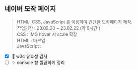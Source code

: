 ## 네이버 모작 페이지
> HTML, CSS, JavaScript 를 이용하여 간단한 모작페이지 제작.<br>
> 작업기간 : 23.02.20 ~ 23.02.22 (약 6시간 )<br>
> CSS : IMG hover 시 scale 확장<br>
> HTML : 마크업<br>
> JavaScript :<br>

- [x] :monocle_face: w3c 유효성 검사 <br>
- [ ] :sparkles: console 창 깔끔하게 정리 
